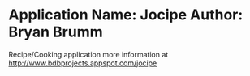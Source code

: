 Application Name: Jocipe
Author: Bryan Brumm
======

Recipe/Cooking application
more information at http://www.bdbprojects.appspot.com/jocipe
